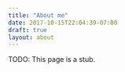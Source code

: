 ```yaml
---
title: "About me"
date: 2017-10-15T22:04:39-07:00
draft: true
layout: about
---
```


TODO: This page is a stub.
